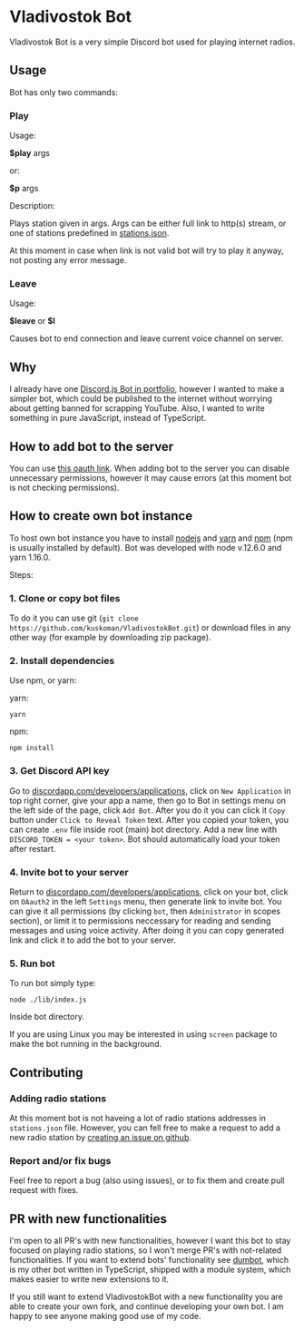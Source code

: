 # Vladivostok Bot

Vladivostok Bot is a very simple Discord bot used for playing internet radios.

## Usage

Bot has only two commands:

### Play

Usage:

**\$play** args

or:

**\$p** args

Description:

Plays station given in args. Args can be either full link
to http(s) stream, or one of stations predefined in [stations.json](stations.json).

At this moment in case when link is not valid bot will try to play it
anyway, not posting any error message.

### Leave

Usage:

**\$leave** or **\$l**

Causes bot to end connection and leave current voice channel on server.

## Why

I already have one [Discord.js Bot in portfolio](https://github.com/kuskoman/dumbot),
however I wanted to make a simpler bot, which could be published to the internet
without worrying about getting banned for scrapping YouTube.
Also, I wanted to write something in pure JavaScript, instead of TypeScript.

## How to add bot to the server

You can use [this oauth link](https://discordapp.com/api/oauth2/authorize?client_id=694659362978791525&permissions=36776976&scope=bot).
When adding bot to the server you can disable unnecessary permissions, however it may cause errors (at this moment bot is not checking permissions).

## How to create own bot instance

To host own bot instance you have to install [nodejs](https://nodejs.org/) and [yarn](https://yarnpkg.com/) and [npm](https://www.npmjs.com/package/npm)
(npm is usually installed by default).
Bot was developed with node v.12.6.0 and yarn 1.16.0.

Steps:

### 1. Clone or copy bot files

To do it you can use git (`git clone https://github.com/kuskoman/VladivostokBot.git`)
or download files in any other way (for example by downloading zip package).

### 2. Install dependencies

Use npm, or yarn:

yarn:

```shell
yarn
```

npm:

```shell
npm install
```

### 3. Get Discord API key

Go to [discordapp.com/developers/applications](https://discordapp.com/developers/applications),
click on `New Application` in top right corner, give your app a name, then go to Bot in settings menu
on the left side of the page, click `Add Bot`. After you do it you can click it `Copy` button
under `Click to Reveal Token` text. After you copied your token, you can create `.env` file inside
root (main) bot directory. Add a new line with `DISCORD_TOKEN = <your token>`.
Bot should automatically load your token after restart.

### 4. Invite bot to your server

Return to [discordapp.com/developers/applications](https://discordapp.com/developers/applications),
click on your bot, click on `OAauth2` in the left `Settings` menu, then generate link to invite bot.
You can give it all permissions (by clicking `bot`, then `Administrator` in scopes section),
or limit it to permissions neccessary for reading and sending messages and using voice activity.
After doing it you can copy generated link and click it to add the bot to your server.

### 5. Run bot

To run bot simply type:

```shell
node ./lib/index.js
```

Inside bot directory.

If you are using Linux you may be interested in using `screen` package to make the bot running
in the background.

## Contributing

### Adding radio stations

At this moment bot is not haveing a lot of radio stations addresses in `stations.json` file.
However, you can fell free to make a request to add a new radio station by
[creating an issue on github](https://github.com/kuskoman/VladivostokBot/issues).

### Report and/or fix bugs

Feel free to report a bug (also using issues), or to fix them and create pull request with fixes.

## PR with new functionalities

I'm open to all PR's with new functionalities, however I want this bot to stay focused on playing
radio stations, so I won't merge PR's with not-related functionalities. If you want to
extend bots' functionality see [dumbot](https://github.com/kuskoman/dumbot), which is my other bot
written in TypeScript, shipped with a module system, which makes easier to write new extensions to it.

If you still want to extend VladivostokBot with a new functionality you are able to create your
own fork, and continue developing your own bot. I am happy to see anyone making good use
of my code.
